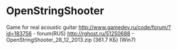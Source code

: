 OpenStringShooter
=================

Game for real acoustic guitar
http://www.gamedev.ru/code/forum/?id=183756 - forum(RUS)
http://rghost.ru/51250688 - OpenStringShooter_28_12_2013.zip (361.7 КБ) (Win7)
